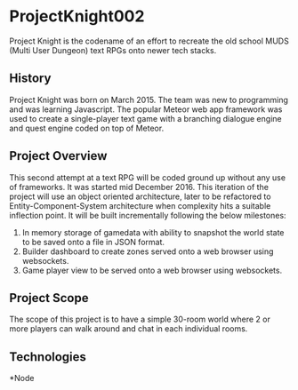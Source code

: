 # ProjectKnight002
Project Knight is the codename of an effort to recreate the old school MUDS (Multi User Dungeon) text RPGs onto newer
tech stacks. 

## History
Project Knight was born on March 2015.  The team was new to programming and was learning Javascript.  The popular Meteor web app framework
was used to create a single-player text game with a branching dialogue engine and quest engine coded on top of Meteor. 

## Project Overview
This second attempt at a text RPG will be coded ground up without any use of frameworks. It was started mid December 2016. This iteration of the project will use an object oriented
architecture, later to be refactored to Entity-Component-System architecture when complexity hits a suitable inflection point. It will be built
incrementally following the below milestones:
  1. In memory storage of gamedata with ability to snapshot the world state to be saved onto a file in JSON format.
  2. Builder dashboard to create zones served onto a web browser using websockets.
  3. Game player view to be served onto a web browser using websockets.

## Project Scope
The scope of this project is to have a simple 30-room world where 2 or more players can walk around and chat in each individual rooms.

## Technologies
  *Node
